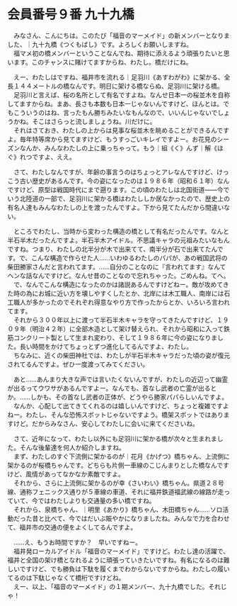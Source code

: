 # 会員番号９番 九十九橋

　みなさん、こんにちは。このたび「福音のマーメイド」の新メンバーとなりました、｜九十九橋《つくもばし》です。よろしくお願いしますね。  
　福マメ初の橋メンバーということなんでね、期待に添えるよう頑張りたいと思います。このチャンスに賭けてますからね、わたし。橋だけにね。

　えー、わたしはですね、福井市を流れる｜足羽川《あすわがわ》に架かる、全長１４４メートルの橋なんです。明日に架ける橋ならぬ、足羽川に架ける橋。  
　足羽川と言えば、桜の名所として有名ですよね。なんせ日本一の桜並木を自称してますからね。まあ、長さも本数も日本一じゃないんですけど、ほんとは。でもこういうのはね、言ったもん勝ちみたいなもんなので、いいんじゃないでしょうかね。そこはさらっと流しましょうね。川だけに。  
　それはさておき、わたしの上からは見事な桜並木を眺めることができるんですよ。毎年特等席から見てますけど、もうすっごいキレイですよー。お花見のシーズンなんか、みんなわたしの上に乗っちゃって。もう｜組《く》んず｜解《ほぐ》れつですよ、ええ。

　さて、わたしなんですが、年齢の事言うのはちょっとアレなんですけど、けっこう古い歴史があるんです。今の姿になったのは１９８６年（昭和６１年）なんですけど、原型は戦国時代にまで遡ります。この頃のわたしは北国街道――今でいう北陸道の一部で、足羽川に架かる橋はわたししか居なかったので、歴史上の有名人達もみんなわたしの上を渡ったんですよ。下から見てたんだから間違いない。

　ところでわたし、当時から変わった構造の橋として有名だったんです。なんと半石半木だったんですよ。半石半木アイドル。不思議キャラの元祖みたいなもんですね。つまり、わたしの北半分が木で出来てて、南半分が石で出来てたんです。で、こんな構造で作らせた人……いわゆるわたしのパパが、あの戦国武将の柴田勝家さんだと言われてます。……自分のことなのに『言われてます』なんてヘンな話なんですけど。なんせ昔のことなので忘れちゃった。ごめんね。てへ。  
　で、なんでこんな構造になったのかは諸説あるんですけどねー。敵が攻めてきた時の為にお城に近い方を壊しやすくしたとか、北岸には木工職人、南岸には石工職人が多かったのでそれぞれ得意なやり方で作ったからとか、いろいろ言われてます。  
　それから３００年以上に渡って半石半木キャラを守ってきたんですけど、１９０９年（明治４２年）に全部木造として架け替えられ、それから昭和に入って鉄筋コンクリート製として生まれ変わり、そして１９８６年に今の姿になりました。長い時間をかけてちょっとずつ進化してるんですよ、わたし。  
　ちなみに、近くの柴田神社では、わたしが半石半木キャラだった頃の姿が復元されてるんですよ。ぜひ一度渡ってみてください。

　あと……あんまり大きな声では言いたくないんですが、わたしの近辺って幽霊が出るってウワサがあるんですよー。なんでも、首なし武者の亡霊が出るとか。……しかも、その首なし武者の正体が、どうやら勝家パパらしいんですよ。  
　なんか、心配して出てきてくれるのは嬉しいんですけど、ちょっと複雑ですよねー。わたし、そんな恐怖スポットじゃないですよう。橋架スポットではありますけど。だからみなさん、安心してわたしに会いに来てくださいね。

　さて、近年になって、わたし以外にも足羽川に架かる橋が次々と生まれました。そんな後輩達を何人か紹介しますね。  
　まず、わたしのすぐ下流側に架かるのが｜花月《かげつ》橋ちゃん、上流側に架かるのが桜橋ちゃんです。どちらも片側一車線のこじんまりとした橋なんですけど、風情があってなかなか素敵ですよ。  
　それから、さらに上流側に架かるのが幸《さいわい》橋ちゃん。県道２８号線、通称フェニックス通りが５車線の車道、それに福井鉄道福武線の線路が走っていて、今ではわたしよりも交通量の多い橋ですね。  
　それから、泉橋ちゃん、｜明里《あかり》橋ちゃん、木田橋ちゃん……ソロ活動だった昔と比べて、今ではだいぶ賑やかになりましたね。みんなで力を合わせて、福井市の交通の便をよくしてるんですよ。

　……え、もうお時間ですか？　早いですねー。  
　福井発ローカルアイドル「福音のマーメイド」ですけど。わたし達の活躍で、福井と全国の架け橋となれるように頑張っていきたいですね。有名になるのは難しいですけど、でも勝負は下駄を履くまでわからないですからね。わたしの履いてるのは下駄じゃなくて橋桁ですけどね。  
　えー、以上、「福音のマーメイド」の１期メンバー、九十九橋でした。それじゃ！
